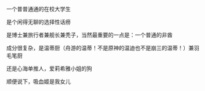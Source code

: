 
一个普普通通的在校大学生

是个闲得无聊的选择性话痨

是博士兼旅行者兼舰长兼秃子，当然最重要的一点是：一个普通的非酋

成分很复杂，是温蒂厨（舟游的温蒂！不是原神的温迪也不是崩三的温蒂！）兼羽毛笔厨

还是心海单推人，爱莉希雅小姐的狗

顺便说下，吸血姬是我女儿


<!---
NSummerN/NSummerN is a ✨ special ✨ repository because its `README.md` (this file) appears on your GitHub profile.
You can click the Preview link to take a look at your changes.
--->
